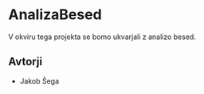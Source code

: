 # AnalizaBesed

V okviru tega projekta se bomo ukvarjali z analizo besed.

## Avtorji

* Jakob Šega
